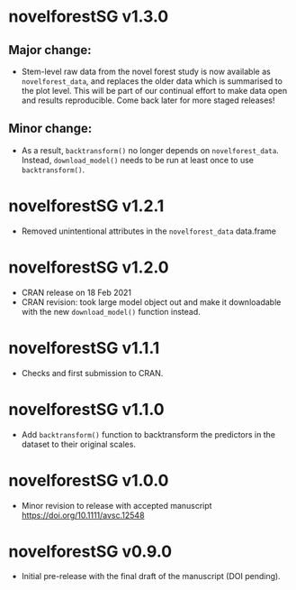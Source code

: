 # novelforestSG v1.3.0

## Major change:

* Stem-level raw data from the novel forest study is now available as `novelforest_data`, and replaces the older data which is summarised to the plot level. This will be part of our continual effort to make data open and results reproducible. Come back later for more staged releases!

## Minor change:

* As a result, `backtransform()` no longer depends on `novelforest_data`. Instead, `download_model()` needs to be run at least once to use `backtransform()`.

# novelforestSG v1.2.1

* Removed unintentional attributes in the `novelforest_data` data.frame

# novelforestSG v1.2.0

* CRAN release on 18 Feb 2021
* CRAN revision: took large model object out and make it downloadable with the new `download_model()` function instead.

# novelforestSG v1.1.1

* Checks and first submission to CRAN.

# novelforestSG v1.1.0

* Add `backtransform()` function to backtransform the predictors in the dataset to their original scales.

# novelforestSG v1.0.0

* Minor revision to release with accepted manuscript https://doi.org/10.1111/avsc.12548

# novelforestSG v0.9.0

* Initial pre-release with the final draft of the manuscript (DOI pending).

